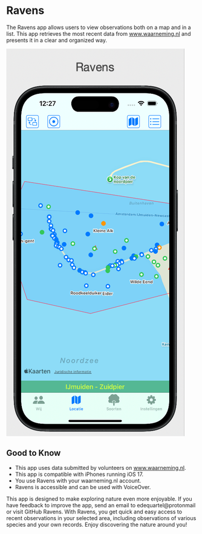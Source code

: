 # Ravens

The Ravens app allows users to view observations both on a map and in a list. This app retrieves the most recent data from www.waarneming.nl and presents it in a clear and organized way.

![Ravens](./images/02ravens.png)

## Good to Know

- This app uses data submitted by volunteers on www.waarneming.nl.
- This app is compatible with iPhones running iOS 17.
- You use Ravens with your waarneming.nl account.
- Ravens is accessible and can be used with VoiceOver.

This app is designed to make exploring nature even more enjoyable. If you have feedback to improve the app, send an email to edequartel@protonmail or visit GitHub Ravens. With Ravens, you get quick and easy access to recent observations in your selected area, including observations of various species and your own records. Enjoy discovering the nature around you!
